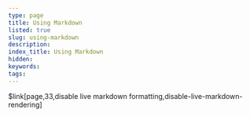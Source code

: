 ```yaml
---
type: page
title: Using Markdown
listed: true
slug: using-markdown
description: 
index_title: Using Markdown
hidden: 
keywords: 
tags: 
---
```


$link[page,33,disable live markdown formatting,disable-live-markdown-rendering]
